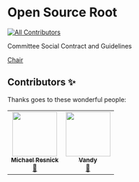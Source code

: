 # Open Source Root
<!-- ALL-CONTRIBUTORS-BADGE:START - Do not remove or modify this section -->
[![All Contributors](https://img.shields.io/badge/all_contributors-2-orange.svg?style=flat-square)](#contributors-)
<!-- ALL-CONTRIBUTORS-BADGE:END -->

Committee Social Contract and Guidelines

[Chair](chair/README.md)

## Contributors ✨

Thanks goes to these wonderful people:

<!-- ALL-CONTRIBUTORS-LIST:START - Do not remove or modify this section -->
<!-- prettier-ignore-start -->
<!-- markdownlint-disable -->
<table>
  <tr>
    <td align="center"><a href="https://github.com/resnickio"><img src="https://avatars.githubusercontent.com/u/73043253?v=4?s=100" width="100px;" alt=""/><br /><sub><b>Michael Resnick</b></sub></a><br /><a href="#business-resnickio" title="Business development">💼</a></td>
    <td align="center"><a href="http://github.com/homeaidepi/"><img src="https://avatars.githubusercontent.com/u/100984270?v=4?s=100" width="100px;" alt=""/><br /><sub><b>Vandy</b></sub></a><br /><a href="#business-homeaidepi" title="Business development">💼</a></td>
  </tr>
</table>

<!-- markdownlint-restore -->
<!-- prettier-ignore-end -->

<!-- ALL-CONTRIBUTORS-LIST:END -->
